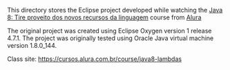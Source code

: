 This directory stores the Eclipse project developed while watching the <a href="https://cursos.alura.com.br/course/java8-lambdas">Java 8: Tire proveito dos novos recursos da linguagem</a> course from <a href="alura.com.br">Alura</a>
<p>The original project was created using Eclipse Oxygen version 1 release 4.7.1. The project was originally tested using Oracle Java virtual machine  version 1.8.0_144.</p>

Class site: https://cursos.alura.com.br/course/java8-lambdas
